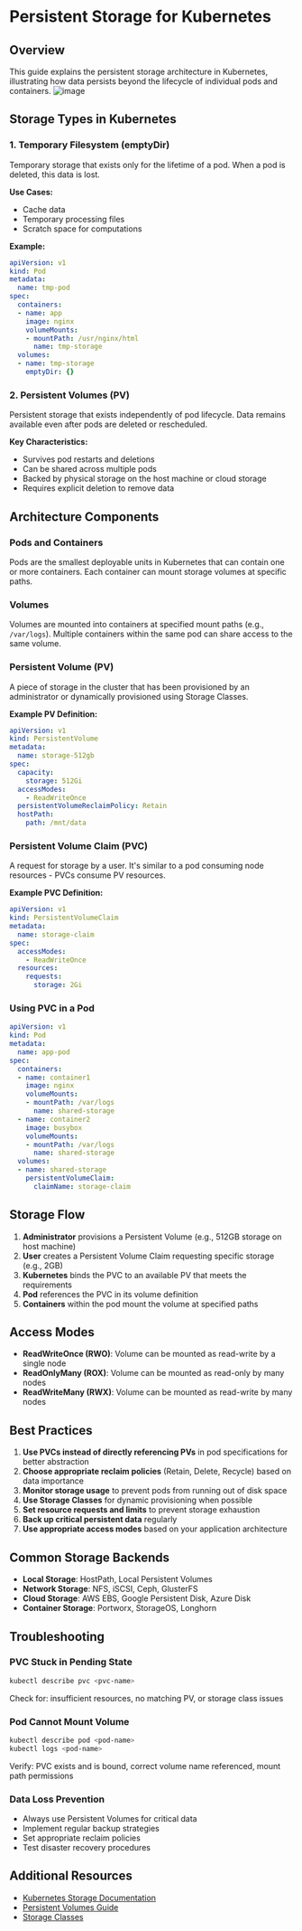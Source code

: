 # Persistent Storage for Kubernetes

## Overview

This guide explains the persistent storage architecture in Kubernetes, illustrating how data persists beyond the lifecycle of individual pods and containers.
![image](https://github.com/abhijitray7810/Kubernetes-Notes-02/blob/49cfcb2faa1d022a0078fc17d6494623a3733eff/Persistent%20Storage%20for%20Kubernetes/Screenshot%202025-10-14%20005214.png)

## Storage Types in Kubernetes

### 1. Temporary Filesystem (emptyDir)

Temporary storage that exists only for the lifetime of a pod. When a pod is deleted, this data is lost.

**Use Cases:**
- Cache data
- Temporary processing files
- Scratch space for computations

**Example:**
```yaml
apiVersion: v1
kind: Pod
metadata:
  name: tmp-pod
spec:
  containers:
  - name: app
    image: nginx
    volumeMounts:
    - mountPath: /usr/nginx/html
      name: tmp-storage
  volumes:
  - name: tmp-storage
    emptyDir: {}
```

### 2. Persistent Volumes (PV)

Persistent storage that exists independently of pod lifecycle. Data remains available even after pods are deleted or rescheduled.

**Key Characteristics:**
- Survives pod restarts and deletions
- Can be shared across multiple pods
- Backed by physical storage on the host machine or cloud storage
- Requires explicit deletion to remove data

## Architecture Components

### Pods and Containers

Pods are the smallest deployable units in Kubernetes that can contain one or more containers. Each container can mount storage volumes at specific paths.

### Volumes

Volumes are mounted into containers at specified mount paths (e.g., `/var/logs`). Multiple containers within the same pod can share access to the same volume.

### Persistent Volume (PV)

A piece of storage in the cluster that has been provisioned by an administrator or dynamically provisioned using Storage Classes.

**Example PV Definition:**
```yaml
apiVersion: v1
kind: PersistentVolume
metadata:
  name: storage-512gb
spec:
  capacity:
    storage: 512Gi
  accessModes:
    - ReadWriteOnce
  persistentVolumeReclaimPolicy: Retain
  hostPath:
    path: /mnt/data
```

### Persistent Volume Claim (PVC)

A request for storage by a user. It's similar to a pod consuming node resources - PVCs consume PV resources.

**Example PVC Definition:**
```yaml
apiVersion: v1
kind: PersistentVolumeClaim
metadata:
  name: storage-claim
spec:
  accessModes:
    - ReadWriteOnce
  resources:
    requests:
      storage: 2Gi
```

### Using PVC in a Pod

```yaml
apiVersion: v1
kind: Pod
metadata:
  name: app-pod
spec:
  containers:
  - name: container1
    image: nginx
    volumeMounts:
    - mountPath: /var/logs
      name: shared-storage
  - name: container2
    image: busybox
    volumeMounts:
    - mountPath: /var/logs
      name: shared-storage
  volumes:
  - name: shared-storage
    persistentVolumeClaim:
      claimName: storage-claim
```

## Storage Flow

1. **Administrator** provisions a Persistent Volume (e.g., 512GB storage on host machine)
2. **User** creates a Persistent Volume Claim requesting specific storage (e.g., 2GB)
3. **Kubernetes** binds the PVC to an available PV that meets the requirements
4. **Pod** references the PVC in its volume definition
5. **Containers** within the pod mount the volume at specified paths

## Access Modes

- **ReadWriteOnce (RWO)**: Volume can be mounted as read-write by a single node
- **ReadOnlyMany (ROX)**: Volume can be mounted as read-only by many nodes
- **ReadWriteMany (RWX)**: Volume can be mounted as read-write by many nodes

## Best Practices

1. **Use PVCs instead of directly referencing PVs** in pod specifications for better abstraction
2. **Choose appropriate reclaim policies** (Retain, Delete, Recycle) based on data importance
3. **Monitor storage usage** to prevent pods from running out of disk space
4. **Use Storage Classes** for dynamic provisioning when possible
5. **Set resource requests and limits** to prevent storage exhaustion
6. **Back up critical persistent data** regularly
7. **Use appropriate access modes** based on your application architecture

## Common Storage Backends

- **Local Storage**: HostPath, Local Persistent Volumes
- **Network Storage**: NFS, iSCSI, Ceph, GlusterFS
- **Cloud Storage**: AWS EBS, Google Persistent Disk, Azure Disk
- **Container Storage**: Portworx, StorageOS, Longhorn

## Troubleshooting

### PVC Stuck in Pending State
```bash
kubectl describe pvc <pvc-name>
```
Check for: insufficient resources, no matching PV, or storage class issues

### Pod Cannot Mount Volume
```bash
kubectl describe pod <pod-name>
kubectl logs <pod-name>
```
Verify: PVC exists and is bound, correct volume name referenced, mount path permissions

### Data Loss Prevention
- Always use Persistent Volumes for critical data
- Implement regular backup strategies
- Set appropriate reclaim policies
- Test disaster recovery procedures

## Additional Resources

- [Kubernetes Storage Documentation](https://kubernetes.io/docs/concepts/storage/)
- [Persistent Volumes Guide](https://kubernetes.io/docs/concepts/storage/persistent-volumes/)
- [Storage Classes](https://kubernetes.io/docs/concepts/storage/storage-classes/)
